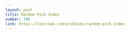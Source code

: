 ```yaml
---
layout: post
title: Random Pick Index
number: 398
link: https://leetcode.com/problems/random-pick-index
---
```

